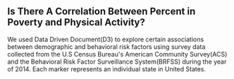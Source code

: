 ## Is There A Correlation Between Percent in Poverty and Physical Activity?
We used Data Driven Document(D3) to explore certain associations between demographic and behavioral risk factors using survey data collected from the U.S Census Bureau's American Community Survey(ACS) and the Behavioral Risk Factor Surveillance System(BRFSS) during the year of 2014. Each marker represents an individual state in United States.
